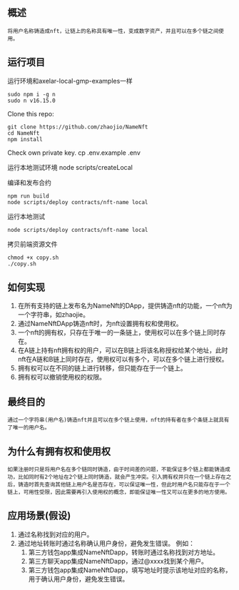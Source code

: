 
## 概述
    
    将用户名称铸造成nft，让链上的名称具有唯一性，变成数字资产，并且可以在多个链之间使用。

## 运行项目
    
运行环境和axelar-local-gmp-examples一样   
 
    sudo npm i -g n
    sudo n v16.15.0
    
Clone this repo:

    git clone https://github.com/zhaojio/NameNft
    cd NameNft
    npm install
    
Check own private key.
    cp .env.example .env

运行本地测试环境
    node scripts/createLocal

编译和发布合约
    
    npm run build
    node scripts/deploy contracts/nft-name local
    
运行本地测试

    node scripts/deploy contracts/nft-name local
    
拷贝前端资源文件

    chmod +x copy.sh
    ./copy.sh
    
    
    
## 如何实现

1. 在所有支持的链上发布名为NameNft的DApp，提供铸造nft的功能，一个nft为一个字符串，如zhaojie。
2. 通过NameNftDApp铸造nft时，为nft设置拥有权和使用权。
3. 一个nft的拥有权，只存在于唯一的一条链上，使用权可以在多个链上同时存在。
4. 在A链上持有nft拥有权的用户，可以在B链上将该名称授权给某个地址，此时nft在A链和B链上同时存在，使用权可以有多个，可以在多个链上进行授权。
5. 拥有权可以在不同的链上进行转移，但只能存在于一个链上。
6. 拥有权可以撤销使用权的权限。

## 最终目的
    通过一个字符串(用户名)铸造nft并且可以在多个链上使用，nft的持有者在多个条链上就具有了唯一的用户名。

## 为什么有拥有权和使用权
    如果注册时只是将用户名在多个链同时铸造，由于时间差的问题，不能保证多个链上都能铸造成功，比如同时有2个地址在2个链上同时铸造，就会产生冲突。引入拥有权并只在一个链上存在之后，铸造时首先查询其他链上用户名是否存在，可以保证唯一性，但此时用户名只能存在于一个链上，可用性受限，因此需要再引入使用权的概念，即能保证唯一性又可以在更多的地方使用。

## 应用场景(假设)

1. 通过名称找到对应的用户。
2. 通过地址转账时通过名称确认用户身份，避免发生错误。
    例如：
    1. 第三方钱包app集成NameNftDapp，转账时通过名称找到对方地址。
    2. 第三方聊天app集成NameNftDapp，通过@xxxx找到某个用户。
    3. 第三方钱包app集成NameNftDapp，填写地址时提示该地址对应的名称，用于确认用户身份，避免发生错误。


